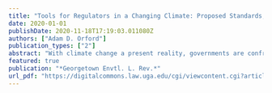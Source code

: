```yaml
---
title: "Tools for Regulators in a Changing Climate: Proposed Standards, State Policies, and Case Studies from the Western Grid"
date: 2020-01-01
publishDate: 2020-11-18T17:19:03.011080Z
authors: ["Adam D. Orford"]
publication_types: ["2"]
abstract: "With climate change a present reality, governments are confronting the need to adapt their regulatory planning processes to withstand new and uncertain climate risks. This Article provides three new resources to support this essential work. First, it develops a new standard for assessing the quality of climate adaptation decisionmaking, focusing on defining the problem, quantifying adaptation benefits, and evaluating equitable distribution of risk. Second, it reviews California's climate adaptation policy development efforts between 1988 and 2018 - from the state's early efforts to study the problem, to later attempts at statewide strategic planning, until more recent work to integrate adaptation into existing regulatory processes - and applies the new assessment standard to illuminate many of the challenges that California has confronted. Third, the Article presents four case studies from California's electric power regulatory sector - electric grid reliability planning processes, wildfire risk mapping, coastal generator siting, and rate case risk costing - to demonstrate the difficulties inherent in incorporating climate-relevant data into complex technical proceedings in a transparent and consistent fashion."
featured: true
publication: "*Georgetown Envtl. L. Rev.*"
url_pdf: "https://digitalcommons.law.uga.edu/cgi/viewcontent.cgi?article=2364&context=fac_artchop"
---
```


